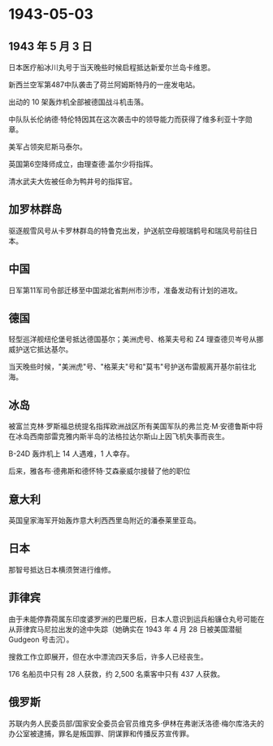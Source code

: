 # 1943-05-03

## 1943 年 5 月 3 日

日本医疗船冰川丸号于当天晚些时候启程抵达新爱尔兰岛卡维恩。

新西兰空军第487中队袭击了荷兰阿姆斯特丹的一座发电站。

出动的 10 架轰炸机全部被德国战斗机击落。

中队队长伦纳德·特伦特因其在这次袭击中的领导能力而获得了维多利亚十字勋章。

美军占领突尼斯马泰尔。

英国第6空降师成立，由理查德·盖尔少将指挥。

清水武夫大佐被任命为鸭井号的指挥官。

## 加罗林群岛

驱逐舰雪风号从卡罗林群岛的特鲁克出发，护送航空母舰瑞鹤号和瑞凤号前往日本。

## 中国

日军第11军司令部迁移至中国湖北省荆州市沙市，准备发动有计划的进攻。

## 德国

轻型巡洋舰纽伦堡号抵达德国基尔；美洲虎号、格莱夫号和 Z4
理查德贝岑号从挪威护送它抵达基尔。

当天晚些时候，"美洲虎"号、"格莱夫"号和"莫韦"号护送布雷舰离开基尔前往北海。

## 冰岛

被富兰克林·罗斯福总统提名指挥欧洲战区所有美国军队的弗兰克·M·安德鲁斯中将在冰岛西南部雷克雅内斯半岛的法格拉达尔斯山上因飞机失事而丧生。

B-24D 轰炸机上 14 人遇难，1 人幸存。

后来，雅各布·德弗斯和德怀特·艾森豪威尔接替了他的职位

## 意大利

英国皇家海军开始轰炸意大利西西里岛附近的潘泰莱里亚岛。

## 日本

那智号抵达日本横须贺进行维修。

## 菲律宾

由于未能停靠荷属东印度婆罗洲的巴厘巴板，日本人意识到运兵船镰仓丸号可能在从菲律宾马尼拉出发的途中失踪（她确实在
1943 年 4 月 28 日被美国潜艇 Gudgeon 号击沉）。

搜救工作立即展开，但在水中漂流四天多后，许多人已经丧生。

176 名船员中只有 28 人获救，约 2,500 名乘客中只有 437 人获救。

## 俄罗斯

苏联内务人民委员部/国家安全委员会官员维克多·伊林在弗谢沃洛德·梅尔库洛夫的办公室被逮捕，罪名是叛国罪、阴谋罪和传播反苏宣传罪。

